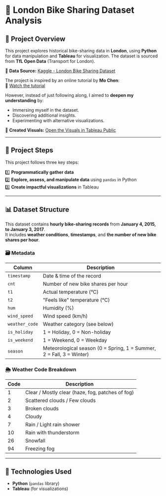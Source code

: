 # 🚴 London Bike Sharing Dataset Analysis

## 📌 Project Overview  
This project explores historical bike-sharing data in **London**, using **Python** for data manipulation and **Tableau** for visualization. The dataset is sourced from **TfL Open Data** (Transport for London).  

🔗 **Data Source:** [Kaggle - London Bike Sharing Dataset](https://www.kaggle.com/datasets/hmavrodiev/london-bike-sharing-dataset/data)  

The project is inspired by an online tutorial by **Mo Chen**:  
🎥 [Watch the tutorial](https://youtu.be/nl9eZl1IOKI?si=e5rKSHWQKvgNBekr)  

However, instead of just following along, I aimed to **deepen my understanding** by:
- Immersing myself in the dataset.
- Discovering additional insights.
- Experimenting with alternative visualizations.

🔗 **Created Visuals:** [Open the Visuals in Tableau Public](https://public.tableau.com/views/LondonBikeRides-MovingAverageandHeatmap_17393885362540/Dashboard1?:language=en-GB&:sid=&:redirect=auth&:display_count=n&:origin=viz_share_link)

---

## 🚀 Project Steps  
This project follows three key steps:

1️⃣ **Programmatically gather data**  
2️⃣ **Explore, assess, and manipulate data** using `pandas` in Python  
3️⃣ **Create impactful visualizations** in Tableau  

---

## 📊 Dataset Structure  
This dataset contains **hourly bike-sharing records** from **January 4, 2015, to January 3, 2017**.  
It includes **weather conditions**, **timestamps**, and **the number of new bike shares per hour**.

### 🗃 Metadata  
| Column | Description |
|--------|-------------|
| `timestamp` | Date & time of the record |
| `cnt` | Number of new bike shares per hour |
| `t1` | Actual temperature (°C) |
| `t2` | "Feels like" temperature (°C) |
| `hum` | Humidity (%) |
| `wind_speed` | Wind speed (km/h) |
| `weather_code` | Weather category (see below) |
| `is_holiday` | 1 = Holiday, 0 = Non-holiday |
| `is_weekend` | 1 = Weekend, 0 = Weekday |
| `season` | Meteorological season (0 = Spring, 1 = Summer, 2 = Fall, 3 = Winter) |

### 🌦 Weather Code Breakdown  
| Code | Description |
|------|------------|
| 1  | Clear / Mostly clear (haze, fog, patches of fog) |
| 2  | Scattered clouds / Few clouds |
| 3  | Broken clouds |
| 4  | Cloudy |
| 7  | Rain / Light rain shower |
| 10 | Rain with thunderstorm |
| 26 | Snowfall |
| 94 | Freezing fog |

---

## 🔧 Technologies Used  
- **Python** (`pandas` library)  
- **Tableau** (for visualizations)  
